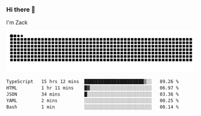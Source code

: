 ### Hi there 👋
I'm Zack

![](https://raw.githubusercontent.com/z4cki/z4cki/refs/heads/output/github-contribution-grid-snake.svg)
<!--START_SECTION:waka-->

```txt
TypeScript   15 hrs 12 mins  ██████████████████████▒░░   89.26 %
HTML         1 hr 11 mins    █▓░░░░░░░░░░░░░░░░░░░░░░░   06.97 %
JSON         34 mins         █░░░░░░░░░░░░░░░░░░░░░░░░   03.36 %
YAML         2 mins          ░░░░░░░░░░░░░░░░░░░░░░░░░   00.25 %
Bash         1 min           ░░░░░░░░░░░░░░░░░░░░░░░░░   00.14 %
```

<!--END_SECTION:waka-->
